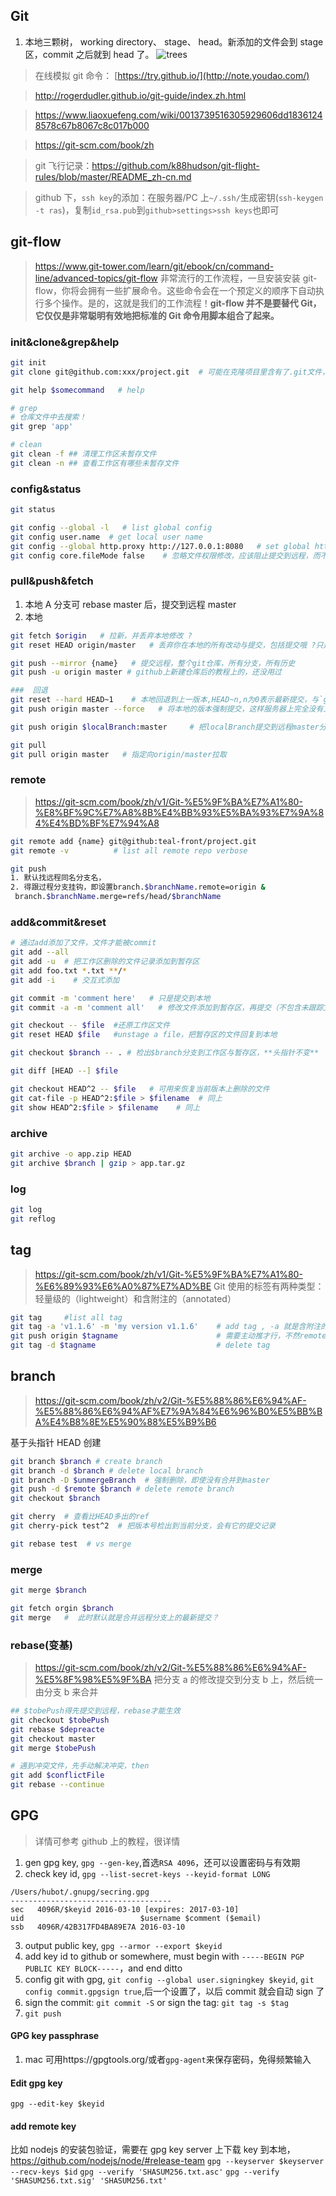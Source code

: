 ## Git

1.  本地三颗树， working directory、 stage、 head。新添加的文件会到 stage 区，commit 之后就到 head 了。
    ![trees](https://raw.githubusercontent.com/teal-front/code-snippets/master/Tools/VersionControl/images/trees.png)

> 在线模拟 git 命令： [https://try.github.io/](http://note.youdao.com/)

> http://rogerdudler.github.io/git-guide/index.zh.html

> https://www.liaoxuefeng.com/wiki/0013739516305929606dd18361248578c67b8067c8c017b000

> https://git-scm.com/book/zh

> git 飞行记录：https://github.com/k88hudson/git-flight-rules/blob/master/README_zh-cn.md

> github 下，`ssh key`的添加：在服务器/PC 上`~/.ssh/`生成密钥(`ssh-keygen -t ras`)，复制`id_rsa.pub`到`github>settings>ssh keys`也即可

## git-flow

> https://www.git-tower.com/learn/git/ebook/cn/command-line/advanced-topics/git-flow
> 非常流行的工作流程，一旦安装安装 git-flow，你将会拥有一些扩展命令。这些命令会在一个预定义的顺序下自动执行多个操作。是的，这就是我们的工作流程！**git-flow 并不是要替代 Git，它仅仅是非常聪明有效地把标准的 Git 命令用脚本组合了起来。**

### init&clone&grep&help

```bash
git init
git clone git@github.com:xxx/project.git  # 可能在克隆项目里含有了.git文件，这时应使用里面的

git help $somecommand   # help

# grep
# 仓库文件中去搜索！
git grep 'app'

# clean
git clean -f ## 清理工作区未暂存文件
git clean -n ## 查看工作区有哪些未暂存文件
```

### config&status

```bash
git status

git config --global -l   # list global config
git config user.name  # get local user name
git config --global http.proxy http://127.0.0.1:8080   # set global http proxy
git config core.fileMode false    # 忽略文件权限修改，应该阻止提交到远程，而不是阻止过程的filemode覆盖了本地的
```

### pull&push&fetch

1.  本地 A 分支可 rebase master 后，提交到远程 master
2.  本地

```bash
git fetch $origin   # 拉新，并丢弃本地修改 ?
git reset HEAD origin/master   # 丢弃你在本地的所有改动与提交，包括提交哦 ?只是暂存区的吧

git push --mirror {name}   # 提交远程，整个git仓库，所有分支，所有历史
git push -u origin master # github上新建仓库后的教程上的，还没用过

###  回退
git reset --hard HEAD~1    # 本地回退到上一版本,HEAD~n,n为0表示最新提交，与`git reflog`里的对应
git push origin master --force   # 将本地的版本强制提交，这样服务器上完全没有上一次提交的记录了

git push origin $localBranch:master     # 把localBranch提交到远程master分支

git pull
git pull origin master   # 指定向origin/master拉取
```

### remote

> https://git-scm.com/book/zh/v1/Git-%E5%9F%BA%E7%A1%80-%E8%BF%9C%E7%A8%8B%E4%BB%93%E5%BA%93%E7%9A%84%E4%BD%BF%E7%94%A8

```bash
git remote add {name} git@github:teal-front/project.git
git remote -v          # list all remote repo verbose

git push
1. 默认找远程同名分支名，
2. 得跟过程分支挂钩，即设置branch.$branchName.remote=origin &
 branch.$branchName.merge=refs/head/$branchName
```

### add&commit&reset

```bash
# 通过add添加了文件，文件才能被commit
git add --all
git add -u  # 把工作区删除的文件记录添加到暂存区
git add foo.txt *.txt **/*
git add -i    # 交互式添加

git commit -m 'comment here'   # 只是提交到本地
git commit -a -m 'comment all'   # 修改文件添加到暂存区，再提交（不包含未跟踪文件）

git checkout -- $file  #还原工作区文件
git reset HEAD $file   #unstage a file，把暂存区的文件回复到本地

git checkout $branch -- . # 检出$branch分支到工作区与暂存区，**头指针不变**

git diff [HEAD --] $file

git checkout HEAD^2 -- $file   # 可用来恢复当前版本上删除的文件
git cat-file -p HEAD^2:$file > $filename  # 同上
git show HEAD^2:$file > $filename    # 同上
```

### archive

```bash
git archive -o app.zip HEAD
git archive $branch | gzip > app.tar.gz
```

### log

```bash
git log
git reflog
```

## tag

> https://git-scm.com/book/zh/v1/Git-%E5%9F%BA%E7%A1%80-%E6%89%93%E6%A0%87%E7%AD%BE
> Git 使用的标签有两种类型：轻量级的（lightweight）和含附注的（annotated）

```bash
git tag     #list all tag
git tag -a 'v1.1.6' -m 'my version v1.1.6'    # add tag , -a 就是含附注的
git push origin $tagname                      # 需要主动推才行，不然remote上没有
git tag -d $tagname                           # delete tag
```

## branch

> https://git-scm.com/book/zh/v2/Git-%E5%88%86%E6%94%AF-%E5%88%86%E6%94%AF%E7%9A%84%E6%96%B0%E5%BB%BA%E4%B8%8E%E5%90%88%E5%B9%B6

基于头指针 HEAD 创建

```bash
git branch $branch # create branch
git branch -d $branch # delete local branch
git branch -D $unmergeBranch  # 强制删除，即使没有合并到master
git push -d $remote $branch # delete remote branch
git checkout $branch

git cherry  # 查看比HEAD多出的ref
git cherry-pick test^2  # 把版本号检出到当前分支，会有它的提交记录

git rebase test  # vs merge
```

### merge

```bash
git merge $branch

git fetch orgin $branch
git merge   #  此时默认就是合并远程分支上的最新提交？
```

### rebase(变基)

> https://git-scm.com/book/zh/v2/Git-%E5%88%86%E6%94%AF-%E5%8F%98%E5%9F%BA
> 把分支 a 的修改提交到分支 b 上，然后统一由分支 b 来合并

```bash
## $tobePush得先提交到远程，rebase才能生效
git checkout $tobePush
git rebase $depreacte
git checkout master
git merge $tobePush

# 遇到冲突文件，先手动解决冲突，then
git add $conflictFile
git rebase --continue
```

## GPG

> 详情可参考 github 上的教程，很详情

1.  gen gpg key, `gpg --gen-key`,首选`RSA 4096`，还可以设置密码与有效期
2.  check key id, `gpg --list-secret-keys --keyid-format LONG`

```config
/Users/hubot/.gnupg/secring.gpg
------------------------------------
sec   4096R/$keyid 2016-03-10 [expires: 2017-03-10]
uid                          $username $comment ($email)
ssb   4096R/42B317FD4BA89E7A 2016-03-10
```

3.  output public key, `gpg --armor --export $keyid`
4.  add key id to github or somewhere, must begin with `-----BEGIN PGP PUBLIC KEY BLOCK-----`，and end ditto
5.  config git with gpg, `git config --global user.signingkey $keyid`, `git config commit.gpgsign true`,后一个设置了，以后 commit 就会自动 sign 了
6.  sign the commit: `git commit -S` or sign the tag: `git tag -s $tag`
7.  `git push`

#### GPG key passphrase

1.  mac 可用https://gpgtools.org/或者`gpg-agent`来保存密码，免得频繁输入

#### Edit gpg key

`gpg --edit-key $keyid`

#### add remote key

比如 nodejs 的安装包验证，需要在 gpg key server 上下载 key 到本地，https://github.com/nodejs/node/#release-team
`gpg --keyserver $keyserver --recv-keys $id`
`gpg --verify 'SHASUM256.txt.asc'`
`gpg --verify 'SHASUM256.txt.sig' 'SHASUM256.txt'`

